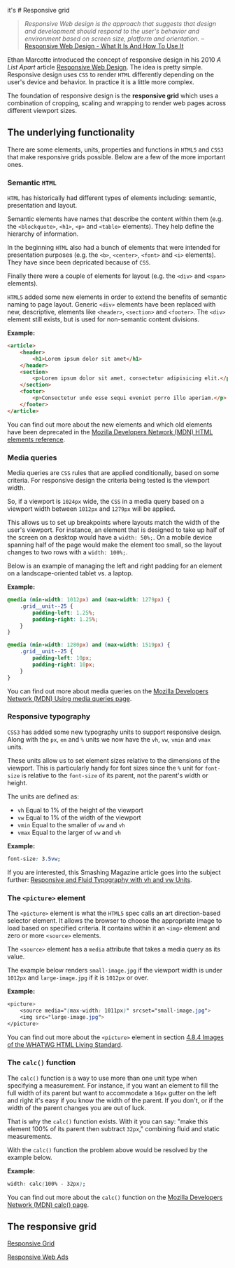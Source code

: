 it's # Responsive grid
>_Responsive Web design is the approach that suggests that design and development should respond to the user's behavior and environment based on screen size, platform and orientation._ &ndash; [Responsive Web Design - What It Is And How To Use It](https://www.smashingmagazine.com/2011/01/guidelines-for-responsive-web-design/)

Ethan Marcotte introduced the concept of responsive design in his 2010 _A List Apart_ article [Responsive Web Design](https://alistapart.com/article/responsive-web-design). The idea is pretty simple. Responsive design uses `CSS` to render `HTML` differently depending on the user's device and behavior. In practice it is a little more complex.

The foundation of responsive design is the __responsive grid__ which uses a combination of cropping, scaling and wrapping to render web pages across different viewport sizes.

## The underlying functionality
There are some elements, units, properties and functions in `HTML5` and `CSS3` that make responsive grids possible. Below are a few of the more important ones.

### Semantic `HTML`
`HTML` has historically had different types of elements including: semantic, presentation and layout.

Semantic elements have names that describe the content within them (e.g. the `<blockquote>`, `<h1>`, `<p>` and `<table>` elements). They help define the hierarchy of information.

In the beginning `HTML` also had a bunch of elements that were intended for presentation purposes (e.g. the `<b>`, `<center>`, `<font>` and `<i>` elements). They have since been depricated because of `CSS`.

Finally there were a couple of elements for layout (e.g. the `<div>` and `<span>` elements).

`HTML5` added some new elements in order to extend the benefits of semantic naming to page layout. Generic `<div>` elements have been replaced with new, descriptive, elements like `<header>`, `<section>` and `<footer>`. The `<div>` element still exists, but is used for non-semantic content divisions.

__Example:__
```html
<article>
	<header>
		<h1>Lorem ipsum dolor sit amet</h1>
	</header>
	<section>
		<p>Lorem ipsum dolor sit amet, consectetur adipisicing elit.</p>
	</section>
	<footer>
		<p>Consectetur unde esse sequi eveniet porro illo aperiam.</p>
	</footer>
</article>
```

You can find out more about the new elements and which old elements have been deprecated in the [Mozilla Developers Network (MDN) HTML elements reference](https://developer.mozilla.org/en-US/docs/Web/HTML/Element).

### Media queries
Media queries are `CSS` rules that are applied conditionally, based on some criteria. For responsive design the criteria being tested is the viewport width.

So, if a viewport is `1024px` wide, the `CSS` in a media query based on a viewport width between `1012px` and `1279px` will be applied.

This allows us to set up breakpoints where layouts match the width of the user's viewport. For instance, an element that is designed to take up half of the screen on a desktop would have a `width: 50%;`. On a mobile device spanning half of the page would make the element too small, so the layout changes to two rows with a `width: 100%;`.

Below is an example of managing the left and right padding for an element on a landscape-oriented tablet vs. a laptop.

__Example:__
```css 
@media (min-width: 1012px) and (max-width: 1279px) {
	.grid__unit--25 {
		padding-left: 1.25%;
		padding-right: 1.25%;
	}
}

@media (min-width: 1280px) and (max-width: 1519px) {
	.grid__unit--25 {
	    padding-left: 10px;
		padding-right: 10px;
	}
}
```

You can find out more about media queries on the [Mozilla Developers Network (MDN) Using media queries page](https://developer.mozilla.org/en-US/docs/Web/CSS/Media_Queries/Using_media_queries).

### Responsive typography
`CSS3` has added some new typography units to support responsive design. Along with the `px`, `em` and `%` units we now have the `vh`, `vw`, `vmin` and `vmax` units.

These units allow us to set element sizes relative to the dimensions of the viewport. This is particularly handy for font sizes since the `%` unit for `font-size` is relative to the `font-size` of its parent, not the parent's width or height.

The units are defined as:

+ `vh` Equal to 1% of the height of the viewport
+ `vw` Equal to 1% of the width of the viewport
+ `vmin` Equal to the smaller of `vw` and `vh`
+ `vmax` Equal to the larger of `vw` and `vh`

__Example:__
```css 
font-size: 3.5vw;
```

If you are interested, this Smashing Magazine article goes into the subject further: [Responsive and Fluid Typography with vh and vw Units](https://www.smashingmagazine.com/2016/05/fluid-typography/).

### The `<picture>` element
The `<picture>` element is what the `HTML5` spec calls an art direction-based selector element. It allows the browser to choose the appropriate image to load based on specified criteria. It contains within it an `<img>` element and zero or more `<source>` elements.

The `<source>` element has a `media` attribute that takes a media query as its value.

The example below renders `small-image.jpg` if the viewport width is under `1012px` and `large-image.jpg` if it is `1012px` or over.

__Example:__
```css 
<picture>
	<source media="(max-width: 1011px)" srcset="small-image.jpg">
	<img src="large-image.jpg">
</picture>
```

You can find out more about the `<picture>` element in section [4.8.4 Images of the WHATWG HTML Living Standard](https://html.spec.whatwg.org/multipage/images.html#images).

### The `calc()` function
The `calc()` function is a way to use more than one unit type when specifying a measurement. For instance, if you want an element to fill the full width of its parent but want to accommodate a `16px` gutter on the left and right it's easy if you know the width of the parent. If you don't, or if the width of the parent changes you are out of luck.

That is why the `calc()` function exists. With it you can say: "make this element 100% of its parent then subtract `32px`," combining fluid and static measurements.

With the `calc()` function the problem above would be resolved by the example below.

__Example:__
```css 
width: calc(100% - 32px);
```

You can find out more about the `calc()` function on the [Mozilla Developers Network (MDN) calc() page](https://developer.mozilla.org/en-US/docs/Web/CSS/calc).

## The responsive grid


[Responsive Grid](http://qpreview.quillcorp.com/content/iw/adv/sandbox/responsive-grid.cshtml)

[Responsive Web Ads](http://qpreview.quillcorp.com/content/iw/adv/sandbox/responsive-web-ads.cshtml)

```html

```